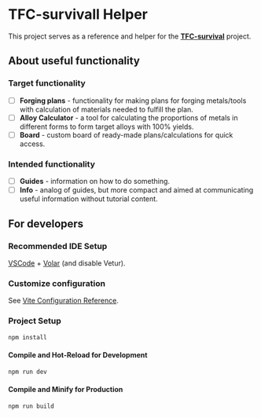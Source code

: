 # TFC-survivall Helper

This project serves as a reference and helper for the **[TFC-survival](https://tfc.su/)** project.

## About useful functionality
### Target functionality
- [ ] **Forging plans** - functionality for making plans for forging metals/tools with calculation of materials needed to fulfill the plan.
- [ ] **Alloy Calculator** - a tool for calculating the proportions of metals in different forms to form target alloys with 100% yields.
- [ ] **Board** - custom board of ready-made plans/calculations for quick access.

### Intended functionality
- [ ] **Guides** - information on how to do something.
- [ ] **Info** - analog of guides, but more compact and aimed at communicating useful information without tutorial content.

## For developers
### Recommended IDE Setup

[VSCode](https://code.visualstudio.com/) + [Volar](https://marketplace.visualstudio.com/items?itemName=Vue.volar) (and disable Vetur).

### Customize configuration

See [Vite Configuration Reference](https://vite.dev/config/).

### Project Setup

```sh
npm install
```

#### Compile and Hot-Reload for Development

```sh
npm run dev
```

#### Compile and Minify for Production

```sh
npm run build
```
